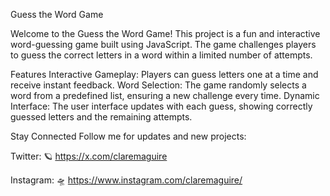 Guess the Word Game

Welcome to the Guess the Word Game! 
This project is a fun and interactive word-guessing game built using JavaScript. 
The game challenges players to guess the correct letters in a word within a limited number of attempts.

Features
Interactive Gameplay: Players can guess letters one at a time and receive instant feedback.
Word Selection: The game randomly selects a word from a predefined list, ensuring a new challenge every time.
Dynamic Interface: The user interface updates with each guess, showing correctly guessed letters and the remaining attempts.

Stay Connected
Follow me for updates and new projects:

Twitter: 🪐 https://x.com/claremaguire

Instagram: 🛸 https://www.instagram.com/claremaguire/ 
